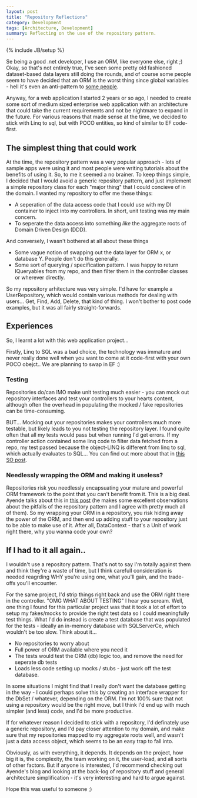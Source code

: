 ```yaml
---
layout: post
title: "Repository Reflections"
category: Development 
tags: [Architecture, Development]
summary: Reflecting on the use of the repository pattern.
---
```

{% include JB/setup %}

Se being a good .net developer, I use an ORM, like everyone else, right ;) Okay, so that's not entirely true, I've seen some pretty old fashioned dataset-based data layers still doing the rounds, and of course some people seem to have decided that an ORM is the worst thing since global variables - hell it's even an anti-pattern to [some people](http://seldo.com/weblog/2011/06/15/orm_is_an_antipattern).

Anyway, for a web application I started 2 years or so ago, I needed to create some sort of medium sized enterprise web application with an architecture that could take the current requirements and not be nightmare to expand in the future. For various reasons that made sense at the time, we decided to stick with Linq to sql, but with POCO entities, so kind of similar to EF code-first. 

## The simplest thing that could work

At the time, the repository pattern was a very popular approach - lots of sample apps were using it and most people were writing tutorials about the benefits of using it. So, to me it seemed a no brainer. To keep things simple, I decided that I would avoid a generic repository pattern, and just implement a simple repository class for each "major thing" that I could concieve of in the domain. I wanted my repository to offer me these things:

* A seperation of the data access code that I could use with my DI container to inject into my controllers. In short, unit testing was my main concern.
* To seperate the data access into something _like_ the aggregate roots of Domain Driven Design (DDD).

And conversely, I wasn't bothered at all about these things

* Some vague notion of swapping out the data layer for ORM x, or database Y. People don't do this generally.
* Some sort of querying / specification pattern. I was happy to return IQueryables from my repo, and then filter them in the controller classes or wherever directly. 

So my repository arhitecture was very simple. I'd have for example a UserRepository, which would contain various methods for dealing with users... Get, Find, Add, Delete, that kind of thing. I won't bother to post code examples, but it was all fairly straight-forwards.

## Experiences

So, I learnt a lot with this web application project...

Firstly, Linq to SQL was a bad choice, the technology was immature and never really done well when you want to come at it code-first with your own POCO obejct.. We are planning to swap in EF :)

### Testing

Repositories do/can IMO make unit testing much easier - you can mock out repository interfaces and test your controllers to your hearts content, although often the overhead in populating the mocked / fake repositories can be time-consuming.

BUT... Mocking out your repositories makes your controllers much more testable, but likely leads to you not testing the repository layer. I found quite often that all my tests would pass but when running I'd get errors. If my controller action contained some linq code to filter data fetched from a repo, my test passed because the object-LINQ is different from linq to sql, which actually evaluates to SQL... You can find out more about that in [this SO post](http://stackoverflow.com/questions/6904139/fake-dbcontext-of-entity-framework-4-1-to-test/6904479#6904479).

### Needlessly wrapping the ORM and making it useless?

Repositories risk you needlessly encapsuating your mature and powerful ORM framework to the point that you can't benefit from it. This is a big deal. Ayende talks about this in [this post](http://ayende.com/blog/3955/repository-is-the-new-singleton) (he makes some excellent observations about the pitfalls of the repository pattern and I agree with pretty much all of them). So my wrapping your ORM in a repository, you risk hiding away the power of the ORM, and then end up adding stuff to your repository just to be able to make use of it. After all, DataContext - that's a Unit of work right there, why you wanna code your own?

## If I had to it all again..

I wouldn't use a repository pattern. That's not to say I'm totally against them and think they're a waste of time, but I think carefull consideration is needed reagrding WHY you're using one, what you'll gain, and the trade-offs you'll encounter. 

For the same project, I'd strip things right back and use the ORM right there in the controller. "OMG WHAT ABOUT TESTING" I hear you scream. Well, one thing I found for this particular project was that it took a lot of effort to setup my fakes/mocks to provide the right test data so I could meaningfully test things. What I'd do instead is create a test database that was populated for the tests - ideally an in-memory database with SQLServerCe, which wouldn't be too slow. Think about it...

* No repositories to worry about
* Full power of ORM available where you need it
* The tests would test the ORM (db) logic too, and remove the need for seperate db tests
* Loads less code setting up mocks / stubs - just work off the test database.

In some situations I might find that I really don't want the database getting in the way - I could perhaps solve this by creating an interface wrapper for the DbSet / whatever, depending on the ORM. I'm not 100% sure that not using a repository would be the right move, but I think I'd end up with much simpler (and less) code, and I'd be more productive. 

If for whatever reason I decided to stick with a repository, I'd definately use a generic repository, and I'd pay closer attention to my domain, and make sure that my repositories mapped to my aggregate roots well, and wasn't just a data access object, which seems to be an easy trap to fall into.

Obviously, as with everything, it depends. It depends on the project, how big it is, the complexity, the team working on it, the user-load, and all sorts of other factors. But if anyone is interested, I'd recommend checking out Ayende's blog and looking at the back-log of repository stuff and general architecture simplification - it's very interesting and hard to argue against.

Hope this was useful to someone ;)




